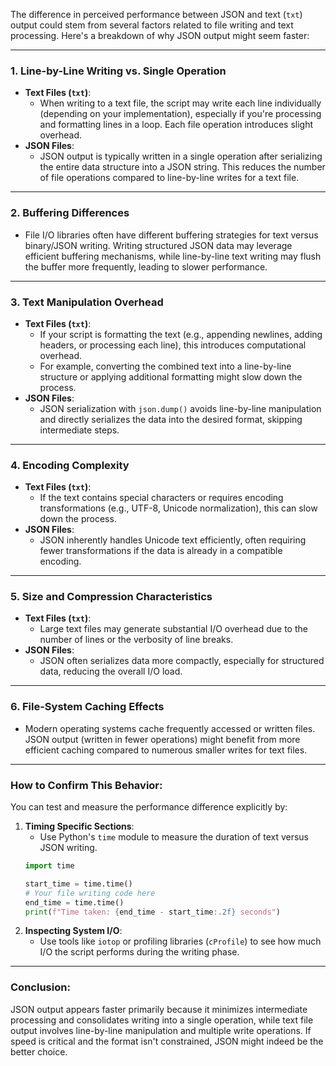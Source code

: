 The difference in perceived performance between JSON and text (`txt`) output could stem from several factors related to file writing and text processing. Here's a breakdown of why JSON output might seem faster:

---

### 1. **Line-by-Line Writing vs. Single Operation**  
   - **Text Files (`txt`)**:
     - When writing to a text file, the script may write each line individually (depending on your implementation), especially if you're processing and formatting lines in a loop. Each file operation introduces slight overhead.
   - **JSON Files**:
     - JSON output is typically written in a single operation after serializing the entire data structure into a JSON string. This reduces the number of file operations compared to line-by-line writes for a text file.

---

### 2. **Buffering Differences**  
   - File I/O libraries often have different buffering strategies for text versus binary/JSON writing. Writing structured JSON data may leverage efficient buffering mechanisms, while line-by-line text writing may flush the buffer more frequently, leading to slower performance.

---

### 3. **Text Manipulation Overhead**  
   - **Text Files (`txt`)**:
     - If your script is formatting the text (e.g., appending newlines, adding headers, or processing each line), this introduces computational overhead.
     - For example, converting the combined text into a line-by-line structure or applying additional formatting might slow down the process.
   - **JSON Files**:
     - JSON serialization with `json.dump()` avoids line-by-line manipulation and directly serializes the data into the desired format, skipping intermediate steps.

---

### 4. **Encoding Complexity**  
   - **Text Files (`txt`)**:
     - If the text contains special characters or requires encoding transformations (e.g., UTF-8, Unicode normalization), this can slow down the process.
   - **JSON Files**:
     - JSON inherently handles Unicode text efficiently, often requiring fewer transformations if the data is already in a compatible encoding.

---

### 5. **Size and Compression Characteristics**  
   - **Text Files (`txt`)**:
     - Large text files may generate substantial I/O overhead due to the number of lines or the verbosity of line breaks.
   - **JSON Files**:
     - JSON often serializes data more compactly, especially for structured data, reducing the overall I/O load.

---

### 6. **File-System Caching Effects**  
   - Modern operating systems cache frequently accessed or written files. JSON output (written in fewer operations) might benefit from more efficient caching compared to numerous smaller writes for text files.

---

### How to Confirm This Behavior:
You can test and measure the performance difference explicitly by:
1. **Timing Specific Sections**:
   - Use Python's `time` module to measure the duration of text versus JSON writing.
   ```python
   import time
   
   start_time = time.time()
   # Your file writing code here
   end_time = time.time()
   print(f"Time taken: {end_time - start_time:.2f} seconds")
   ```
2. **Inspecting System I/O**:
   - Use tools like `iotop` or profiling libraries (`cProfile`) to see how much I/O the script performs during the writing phase.

---

### Conclusion:
JSON output appears faster primarily because it minimizes intermediate processing and consolidates writing into a single operation, while text file output involves line-by-line manipulation and multiple write operations. If speed is critical and the format isn't constrained, JSON might indeed be the better choice.
